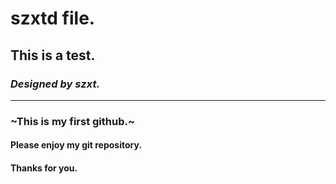 # szxtd file.
## **This is a test.**
### *Designed by szxt.*
------
### ~This is my first github.~
#### Please enjoy my git repository.
#### Thanks for you.
